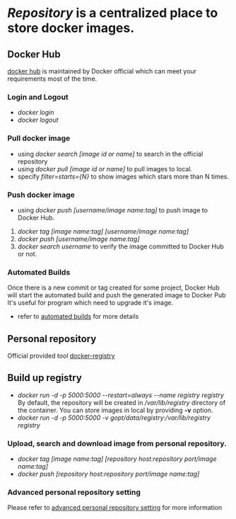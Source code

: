 # _Repository_ is a centralized place to store docker images.

## Docker Hub
[docker hub](https://hub.docker.com) is maintained by Docker official which can meet your requirements most of the time.

### Login and Logout
* _docker login_
* _docker logout_

### Pull docker image
* using _docker search [image id or name]_ to search in the official repository
* using _docker pull [image id or name]_ to pull images to local.
* specify _filter=starts={N}_ to show images which stars more than N times.

### Push docker image
* using _docker push [username/image name:tag]_ to push image to Docker Hub.
1. _docker tag [image name:tag] [username/image name:tag]_
2. _docker push [username/image name:tag]_
3. _docker search username_ to verify the image committed to Docker Hub or not.

### Automated Builds
Once there is a new commit or tag created for some project, Docker Hub will start the automated build and push the generated image to Docker Pub
It's useful for program which need to upgrade it's image.
* refer to [automated builds](https://yeasy.gitbooks.io/docker_practice/repository/dockerhub.html) for more details

## Personal repository
Official provided tool [docker-registry](https://docs.docker.com/registry/)

## Build up registry
* _docker run -d -p 5000:5000 --restart=always --name registry registry_
By default, the repository will be created in _/var/lib/registry_ directory of the container.
You can store images in local by providing __-v__ option.
* _docker run -d -p 5000:5000 -v gopt/data/registry:/var/lib/registry registry_

### Upload, search and download image from personal repository.
* _docker tag [image name:tag] [repository host:repository port/image name:tag]_
* _docker push [repository host:repository port/image name:tag]_

### Advanced personal repository setting
Please refer to [advanced personal repository setting](https://yeasy.gitbooks.io/docker_practice/repository/registry_auth.html) for more information